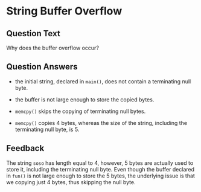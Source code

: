 # String Buffer Overflow

## Question Text

Why does the buffer overflow occur?

## Question Answers

- the initial string, declared in `main()`, does not contain a terminating null byte.

- the buffer is not large enough to store the copied bytes.

- `memcpy()` skips the copying of terminating null bytes.

+ `memcpy()` copies 4 bytes, whereas the size of the string, including the terminating null byte, is 5.

## Feedback

The string `soso` has length equal to 4, however, 5 bytes are actually used to store it, including the terminating null byte.
Even though the buffer declared in `fun()` is not large enough to store the 5 bytes, the underlying issue is that we copying just 4 bytes, thus skipping the null byte.
